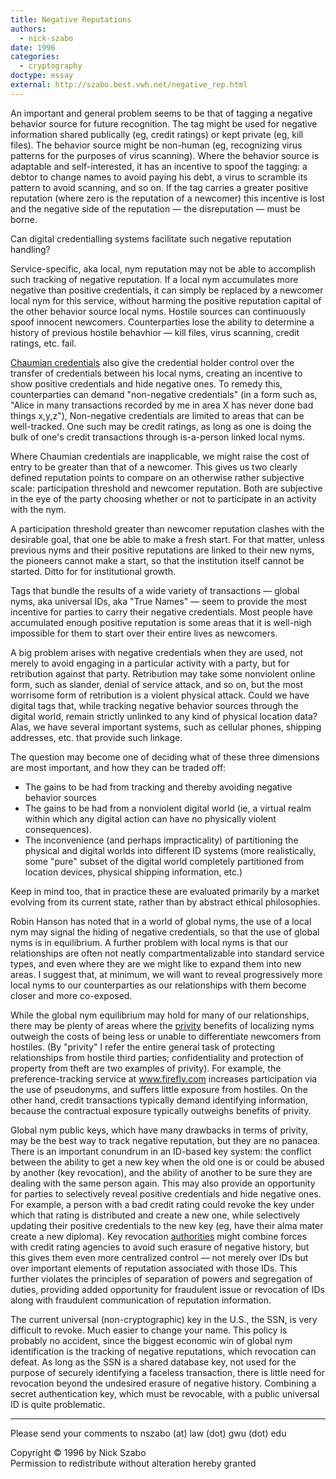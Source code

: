 ```yaml
---
title: Negative Reputations
authors:
  - nick-szabo
date: 1996
categories:
  - cryptography
doctype: essay
external: http://szabo.best.vwh.net/negative_rep.html
---
```


An important and general problem seems to be that of tagging a negative behavior source for future recognition. The tag might be used for negative information shared publically (eg, credit ratings) or kept private (eg, kill files). The behavior source might be non-human (eg, recognizing virus patterns for the purposes of virus scanning). Where the behavior source is adaptable and self-interested, it has an incentive to spoof the tagging: a debtor to change names to avoid paying his debt, a virus to scramble its pattern to avoid scanning, and so on. If the tag carries a greater positive reputation (where zero is the reputation of a newcomer) this incentive is lost and the negative side of the reputation — the disreputation — must be borne.

Can digital credentialling systems facilitate such negative reputation handling?

Service-specific, aka local, nym reputation may not be able to accomplish such tracking of negative reputation. If a local nym accumulates more negative than positive credentials, it can simply be replaced by a newcomer local nym for this service, without harming the positive reputation capital of the other behavior source local nyms. Hostile sources can continuously spoof innocent newcomers. Counterparties lose the ability to determine a history of previous hostile behavhior — kill files, virus scanning, credit ratings, etc. fail.

[Chaumian credentials](/library/security-without-identification/) also give the credential holder control over the transfer of credentials between his local nyms, creating an incentive to show positive credentials and hide negative ones. To remedy this, counterparties can demand "non-negative credentials" (in a form such as, "Alice in many transactions recorded by me in area X has never done bad things x,y,z"), Non-negative credentials are limited to areas that can be well-tracked. One such may be credit ratings, as long as one is doing the bulk of one's credit transactions through is-a-person linked local nyms.

Where Chaumian credentials are inapplicable, we might raise the cost of entry to be greater than that of a newcomer. This gives us two clearly defined reputation points to compare on an otherwise rather subjective scale: participation threshold and newcomer reputation. Both are subjective in the eye of the party choosing whether or not to participate in an activity with the nym.

A participation threshold greater than newcomer reputation clashes with the desirable goal, that one be able to make a fresh start. For that matter, unless previous nyms and their positive reputations are linked to their new nyms, the pioneers cannot make a start, so that the institution itself cannot be started. Ditto for for institutional growth.

Tags that bundle the results of a wide variety of transactions — global nyms, aka universal IDs, aka "True Names" — seem to provide the most incentive for parties to carry their negative credentials. Most people have accumulated enough positive reputation is some areas that it is well-nigh impossible for them to start over their entire lives as newcomers.

A big problem arises with negative credentials when they are used, not merely to avoid engaging in a particular activity with a party, but for retribution against that party. Retribution may take some nonviolent online form, such as slander, denial of service attack, and so on, but the most worrisome form of retribution is a violent physical attack. Could we have digital tags that, while tracking negative behavior sources through the digital world, remain strictly unlinked to any kind of physical location data? Alas, we have several important systems, such as cellular phones, shipping addresses, etc. that provide such linkage.

The question may become one of deciding what of these three dimensions are most important, and how they can be traded off:

- The gains to be had from tracking and thereby avoiding negative behavior sources
- The gains to be had from a nonviolent digital world (ie, a virtual realm within which any digital action can have no physically violent consequences).
- The inconvenience (and perhaps impracticality) of partitioning the physical and digital worlds into different ID systems (more realistically, some "pure" subset of the digital world completely partitioned from location devices, physical shipping information, etc.)

Keep in mind too, that in practice these are evaluated primarily by a market evolving from its current state, rather than by abstract ethical philosophies.

Robin Hanson has noted that in a world of global nyms, the use of a local nym may signal the hiding of negative credentials, so that the use of global nyms is in equilibrium. A further problem with local nyms is that our relationships are often not neatly compartmentalizable into standard service types, and even where they are we might like to expand them into new areas. I suggest that, at minimum, we will want to reveal progressively more local nyms to our counterparties as our relationships with them become closer and more co-exposed.

While the global nym equilibrium may hold for many of our relationships, there may be plenty of areas where the [privity](/smart-contracts-glossary/#privity) benefits of localizing nyms outweigh the costs of being less or unable to differentiate newcomers from hostiles. (By "privity" I refer the entire general task of protecting relationships from hostile third parties; confidentiality and protection of property from theft are two examples of privity). For example, the preference-tracking service at www.firefly.com increases participation via the use of pseudonyms, and suffers little exposure from hostiles. On the other hand, credit transactions typically demand identifying information, because the contractual exposure typically outweighs benefits of privity.

Global nym public keys, which have many drawbacks in terms of privity, may be the best way to track negative reputation, but they are no panacea. There is an important conundrum in an ID-based key system: the conflict between the ability to get a new key when the old one is or could be abused by another (key revocation), and the ability of another to be sure they are dealing with the same person again. This may also provide an opportunity for parties to selectively reveal positive credentials and hide negative ones. For example, a person with a bad credit rating could revoke the key under which that rating is distributed and create a new one, while selectively updating their positive credentials to the new key (eg, have their alma mater create a new diploma). Key revocation [authorities](/distributing-authorities-and-verifying-their-claims/) might combine forces with credit rating agencies to avoid such erasure of negative history, but this gives them even more centralized control — not merely over IDs but over important elements of reputation associated with those IDs. This further violates the principles of separation of powers and segregation of duties, providing added opportunity for fraudulent issue or revocation of IDs along with fraudulent communication of reputation information.

The current universal (non-cryptographic) key in the U.S., the SSN, is very difficult to revoke. Much easier to change your name. This policy is probably no accident, since the biggest economic win of global nym identification is the tracking of negative reputations, which revocation can defeat. As long as the SSN is a shared database key, not used for the purpose of securely identifying a faceless transaction, there is little need for revocation beyond the undesired erasure of negative history. Combining a secret authentication key, which must be revocable, with a public universal ID is quite problematic.

---

Please send your comments to nszabo (at) law (dot) gwu (dot) edu

Copyright &copy; 1996 by Nick Szabo\
Permission to redistribute without alteration hereby granted
